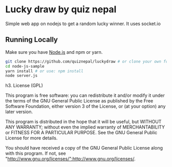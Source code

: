 # Lucky draw by quiz nepal

Simple web app on nodejs to get a random lucky winner. It uses socket.io

## Running Locally

Make sure you have [Node.js](http://nodejs.org/) and npm or yarn.

```sh
git clone https://github.com/quiznepal/luckydraw # or clone your own fork
cd node-js-sample
yarn install # or use: npm install
node server.js
```

h3. License (GPL)

This program is free software: you can redistribute it and/or modify
it under the terms of the GNU General Public License as published by
the Free Software Foundation, either version 3 of the License, or
(at your option) any later version.

This program is distributed in the hope that it will be useful,
but WITHOUT ANY WARRANTY; without even the implied warranty of
MERCHANTABILITY or FITNESS FOR A PARTICULAR PURPOSE.  See the
GNU General Public License for more details.

You should have received a copy of the GNU General Public License
along with this program.  If not, see "http://www.gnu.org/licenses/":http://www.gnu.org/licenses/.
